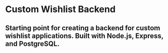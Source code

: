 # Custom Wishlist Backend

## Starting point for creating a backend for custom wishlist applications. Built with Node.js, Express, and PostgreSQL.
